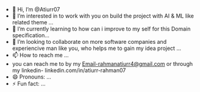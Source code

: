 - 👋 Hi, I’m @Atiurr07
- 👀 I’m interested in  to work with you on build the project with AI & ML like related theme ...
- 🌱 I’m currently learning  to how can i improve to my self for this Domain specification...
- 💞️ I’m looking to collaborate on more software companies and experiencive man like you, who helps me to gain my idea project ...
- 📫 How to reach me ...
- you can reach me to by my Email-rahmanatiurr4@gmail.com or through  my linkedin- linkedin.com/in/atiurr-rahman07
- 😄 Pronouns: ...
- ⚡ Fun fact: ...

<!---
Atiurr07/Atiurr07 is a ✨ special ✨ repository because its `README.md` (this file) appears on your GitHub profile.
You can click the Preview link to take a look at your changes.
--->
